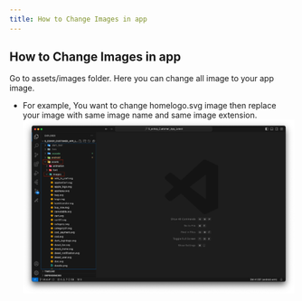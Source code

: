 ```yaml
---
title: How to Change Images in app
---
```


## How to Change Images in app

Go to assets/images  folder. Here you can change all image to your app image.
- For example, You want to change homelogo.svg image then replace your image with same image name and same image extension.
![eShop](/img/flutter/img.png)
